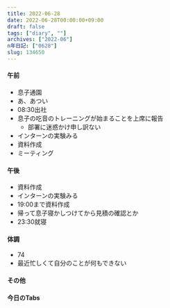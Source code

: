 ```yaml
---
title: 2022-06-28
date: 2022-06-28T00:00:00+09:00
draft: false
tags: ["diary", ""]
archives: ["2022-06"]
n年日記: ["0628"]
slug: 134650
---
```

#### 午前
- 息子通園
- あ、あつい
- 08:30出社
- 息子の吃音のトレーニングが始まることを上席に報告
  - 部署に迷惑かけ申し訳ない
- インターンの実験みる
- 資料作成
- ミーティング
#### 午後
- 資料作成
- インターンの実験みる
- 19:00まで資料作成
- 帰って息子寝かしつけてから見積の確認とか
- 23:30就寝
#### 体調
- 74
- 最近忙しくて自分のことが何もできない
#### その他
#### 今日のTabs